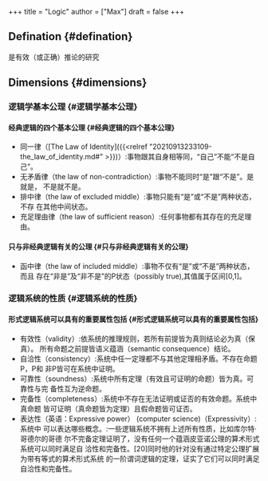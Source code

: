 +++
title = "Logic"
author = ["Max"]
draft = false
+++

## Defination {#defination}

是有效（或正确）推论的研究


## Dimensions {#dimensions}


### 逻辑学基本公理 {#逻辑学基本公理}


#### 经典逻辑的四个基本公理 {#经典逻辑的四个基本公理}

-   同一律（[The Law of Identity]({{<relref "20210913233109-the_law_of_identity.md#" >}})）:事物跟其自身相等同，“自己”不能“不是自己”。
-   无矛盾律（the law of non-contradiction）:事物不能同时“是”跟“不是”。是就是，
    不是就不是。
-   排中律（the law of excluded middle）:事物只能有“是”或“不是”两种状态，不存
    在其他中间状态。
-   充足理由律（the law of sufficient reason）:任何事物都有其存在的充足理由。


#### 只与非经典逻辑有关的公理 {#只与非经典逻辑有关的公理}

-   函中律（the law of included middle）:事物不仅有“是”或“不是”两种状态，而且
    存在“非是”及“非不是”的P状态（possibly true),其值属于区间[0,1]。


### 逻辑系统的性质 {#逻辑系统的性质}


#### 形式逻辑系统可以具有的重要属性包括 {#形式逻辑系统可以具有的重要属性包括}

-   有效性（validity）:依系统的推理规则，若所有前提皆为真则结论必为真（保真）。
    所有命题之前提皆语义蕴涵（semantic consequence）结论。
-   自洽性（consistency）:系统中任一定理都不与其他定理相矛盾。不存在命题P，P和
    非P皆可在系统中证明。
-   可靠性（soundness）:系统中所有定理（有效且可证明的命题）皆为真。可靠性与完
    备性互为逆命题。
-   完备性（completeness）:系统中不存在无法证明或证否的有效命题。系统中真命题
    皆可证明（真命题皆为定理）且假命题皆可证否。
-   表达性（英语：Expressive power） (computer science)（Expressivity）:系统中
    可以表达哪些概念。:一些逻辑系统不拥有上述所有性质，比如库尔特·哥德尔的哥德
    尔不完备定理证明了，没有任何一个蕴涵皮亚诺公理的算术形式系统可以同时满足自
    洽性和完备性。[20]同时他的针对没有通过特定公理扩展为带有等式的算术形式系统
    的一阶谓词逻辑的定理，证实了它们可以同时满足自洽性和完备性。
